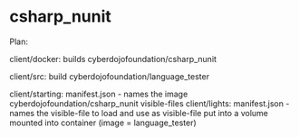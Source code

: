 # csharp_nunit

Plan:

client/docker:
  builds cyberdojofoundation/csharp_nunit

client/src:
  build cyberdojofoundation/language_tester

client/starting:
  manifest.json - names the image cyberdojofoundation/csharp_nunit
  visible-files
client/lights:
  manifest.json - names the visible-file to load and use as visible-file
  put into a volume
  mounted into container (image = language_tester)
